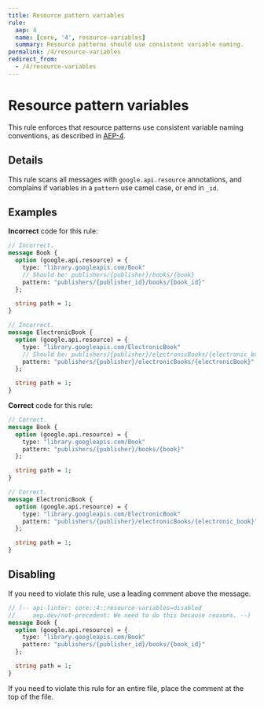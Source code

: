 ```yaml
---
title: Resource pattern variables
rule:
  aep: 4
  name: [core, '4', resource-variables]
  summary: Resource patterns should use consistent variable naming.
permalink: /4/resource-variables
redirect_from:
  - /4/resource-variables
---
```


# Resource pattern variables

This rule enforces that resource patterns use consistent variable naming
conventions, as described in [AEP-4][].

## Details

This rule scans all messages with `google.api.resource` annotations, and
complains if variables in a `pattern` use camel case, or end in `_id`.

## Examples

**Incorrect** code for this rule:

```proto
// Incorrect.
message Book {
  option (google.api.resource) = {
    type: "library.googleapis.com/Book"
    // Should be: publishers/{publisher}/books/{book}
    pattern: "publishers/{publisher_id}/books/{book_id}"
  };

  string path = 1;
}
```

```proto
// Incorrect.
message ElectronicBook {
  option (google.api.resource) = {
    type: "library.googleapis.com/ElectronicBook"
    // Should be: publishers/{publisher}/electronicBooks/{electronic_book}
    pattern: "publishers/{publisher}/electronicBooks/{electronicBook}"
  };

  string path = 1;
}
```

**Correct** code for this rule:

```proto
// Correct.
message Book {
  option (google.api.resource) = {
    type: "library.googleapis.com/Book"
    pattern: "publishers/{publisher}/books/{book}"
  };

  string path = 1;
}
```

```proto
// Correct.
message ElectronicBook {
  option (google.api.resource) = {
    type: "library.googleapis.com/ElectronicBook"
    pattern: "publishers/{publisher}/electronicBooks/{electronic_book}"
  };

  string path = 1;
}
```

## Disabling

If you need to violate this rule, use a leading comment above the message.

```proto
// (-- api-linter: core::4::resource-variables=disabled
//     aep.dev/not-precedent: We need to do this because reasons. --)
message Book {
  option (google.api.resource) = {
    type: "library.googleapis.com/Book"
    pattern: "publishers/{publisher_id}/books/{book_id}"
  };

  string path = 1;
}
```

If you need to violate this rule for an entire file, place the comment at the
top of the file.

[aep-4]: http://aep.dev/4
[aep.dev/not-precedent]: https://aep.dev/not-precedent
